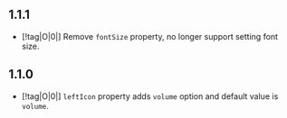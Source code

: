 ## 1.1.1

- [!tag|O|0|] Remove `fontSize` property, no longer support setting font size.

## 1.1.0

- [!tag|O|0|] `leftIcon` property adds `volume` option and default value is `volume`.
